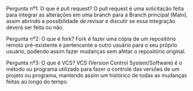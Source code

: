 Pergunta nº1: O que é pull request?
O pull request é uma solicitação feita para integrar as alterações em uma branch para a Branch principal (Main), 
assim abrindo a possibilidade de revisar e discutir se essa integração deverá ser feita ou não.

Pergunta nº2: O que é fork?
Fork é fazer uma cópia de um repositório remoto pré-existente e pertencente a outro usuário para o seu próprio usuário, 
podendo assim fazer mudanças sem afetar o repositório original.

Pergunta nº3: O que é VCS?
VCS (Version Control System/Software) é o método ou programa utilizado para fazer o controle das versões de um 
projeto ou programa, mantendo assim um histórico de todas as mudanças feitas ao longo do tempo.